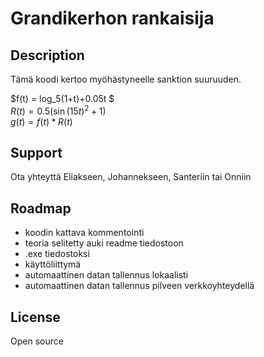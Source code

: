 # Grandikerhon rankaisija

## Description
Tämä koodi kertoo myöhästyneelle sanktion suuruuden.

$f(t) = log_5(1+t)+0.05t $ <br>
$R(t) = 0.5(\sin(15t)^2+1)$<br>
$g(t) = f(t)*R(t)$ <br>


## Support
Ota yhteyttä Eliakseen, Johannekseen, Santeriin tai Onniin

## Roadmap
- koodin kattava kommentointi
- teoria selitetty auki readme tiedostoon
- .exe tiedostoksi
- käyttöliittymä
- automaattinen datan tallennus lokaalisti
- automaattinen datan tallennus pilveen verkkoyhteydellä

## License
Open source